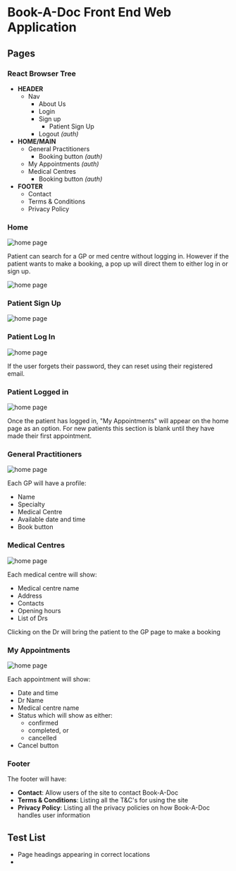 # Book-A-Doc Front End Web Application

## Pages
### **React Browser Tree**
* **HEADER**
  * Nav
    * About Us
    * Login
    * Sign up
      * Patient Sign Up
    * Logout _(auth)_
* **HOME/MAIN**
  * General Practitioners
    * Booking button _(auth)_
  * My Appointments _(auth)_
  * Medical Centres
    * Booking button _(auth)_
* **FOOTER**
  * Contact
  * Terms & Conditions
  * Privacy Policy


### Home
![home page](./public/media/readme-images/home.png)

Patient can search for a GP or med centre without logging in. However if the patient wants to make a booking, a pop up will direct them to either log in or sign up.

![home page](./public/media/readme-images/pop-up.png)

### Patient Sign Up
![home page](./public/media/readme-images/patient-signup.png)

### Patient Log In
![home page](./public/media/readme-images/patient-login.png)

If the user forgets their password, they can reset using their registered email.

### Patient Logged in
![home page](./public/media/readme-images/patient-logged-in.png)

Once the patient has logged in, "My Appointments" will appear on the home page as an option. For new patients this section is blank until they have made their first appointment.

### General Practitioners
![home page](./public/media/readme-images/gen-prac.png)

Each GP will have a profile:
- Name
- Specialty
- Medical Centre
- Available date and time
- Book button

### Medical Centres
![home page](./public/media/readme-images/med-centres.png)

Each medical centre will show:
- Medical centre name
- Address
- Contacts
- Opening hours
- List of Drs

Clicking on the Dr will bring the patient to the GP page to make a booking

### My Appointments
![home page](./public/media/readme-images/my-appoint.png)

Each appointment will show:
* Date and time
* Dr Name
* Medical centre name
* Status which will show as either:
  * confirmed
  * completed, or
  * cancelled
* Cancel button

### Footer
The footer will have:
* **Contact**: Allow users of the site to contact Book-A-Doc
* **Terms & Conditions**: Listing all the T&C's for using the site
* **Privacy Policy**: Listing all the privacy policies on how Book-A-Doc handles user information

## Test List
* Page headings appearing in correct locations
* 

